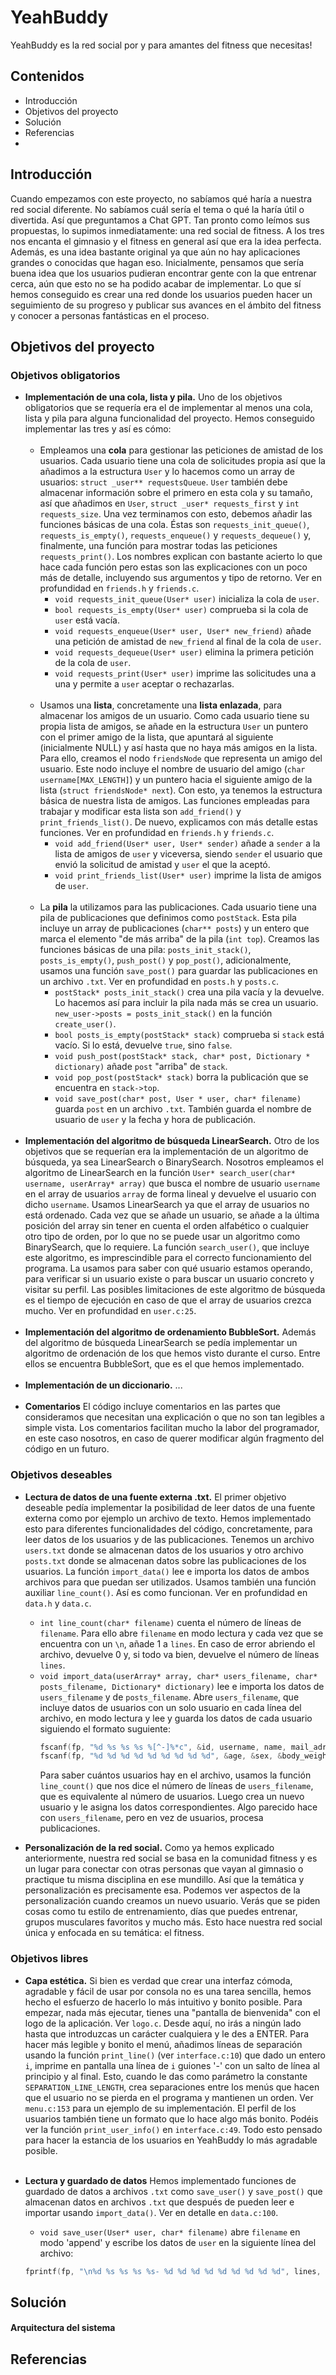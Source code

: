 # YeahBuddy
YeahBuddy es la red social por y para amantes del fitness que necesitas!
## Contenidos
- Introducción
- Objetivos del proyecto
- Solución
- Referencias
- 
## Introducción
Cuando empezamos con este proyecto, no sabíamos qué haría a nuestra red social diferente. No sabíamos cuál sería el tema o qué la haría útil o divertida. Así que preguntamos a Chat GPT. Tan pronto como leímos sus propuestas, lo supimos inmediatamente: una red social de fitness. A los tres nos encanta el gimnasio y el fitness en general así que era la idea perfecta. Además, es una idea bastante original ya que aún no hay aplicaciones grandes o conocidas que hagan eso. Inicialmente, pensamos que sería buena idea que los usuarios pudieran encontrar gente con la que entrenar cerca, aún que esto no se ha podido acabar de implementar. Lo que sí hemos conseguido es crear una red donde los usuarios pueden hacer un seguimiento de su progreso y publicar sus avances en el ámbito del fitness y conocer a personas fantásticas en el proceso.
## Objetivos del proyecto
### Objetivos obligatorios
- **Implementación de una cola, lista y pila.**
Uno de los objetivos obligatorios que se requería era el de implementar al menos una cola, lista y pila para alguna funcionalidad del proyecto. Hemos conseguido implementar las tres y así es cómo:<br/><br/>
    - Empleamos una **cola** para gestionar las peticiones de amistad de los usuarios. Cada usuario tiene una cola de solicitudes propia así que la añadimos a la estructura `User` y lo hacemos como un array de usuarios: `struct _user** requestsQueue`. `User` también debe almacenar información sobre el primero en esta cola y su tamaño, así que añadimos en `User`, `struct _user* requests_first` y `int requests_size`. Una vez terminamos con esto, debemos añadir las funciones básicas de una cola. Éstas son `requests_init_queue()`, `requests_is_empty()`, `requests_enqueue()` y `requests_dequeue()` y, finalmente, una función para mostrar todas las peticiones `requests_print()`. Los nombres explican con bastante acierto lo que hace cada función pero estas son las explicaciones con un poco más de detalle, incluyendo sus argumentos y tipo de retorno. Ver en profundidad en `friends.h` y `friends.c`.
        - `void requests_init_queue(User* user)` inicializa la cola de `user`.
        - `bool requests_is_empty(User* user)` comprueba si la cola de `user` está vacía.
        - `void requests_enqueue(User* user, User* new_friend)` añade una petición de amistad de `new_friend` al final de la cola de `user`.
        - `void requests_dequeue(User* user)` elimina la primera petición de la cola de `user`.
        - `void requests_print(User* user)` imprime las solicitudes una a una y permite a `user` aceptar o rechazarlas.<br/><br/>
    - Usamos una **lista**, concretamente una **lista enlazada**, para almacenar los amigos de un usuario. Como cada usuario tiene su propia lista de amigos, se añade en la estructura `User` un puntero con el primer amigo de la lista, que apuntará al siguiente (inicialmente NULL) y así hasta que no haya más amigos en la lista. Para ello, creamos el nodo `friendsNode` que representa un amigo del usuario. Este nodo incluye el nombre de usuario del amigo (`char username[MAX_LENGTH]`) y un puntero hacia el siguiente amigo de la lista (`struct friendsNode* next`). Con esto, ya tenemos la estructura básica de nuestra lista de amigos. Las funciones empleadas para trabajar y modificar esta lista son `add_friend()` y `print_friends_list()`. De nuevo, explicamos con más detalle estas funciones. Ver en profundidad en `friends.h` y `friends.c`.
        - `void add_friend(User* user, User* sender)` añade a `sender` a la lista de amigos de `user` y viceversa, siendo `sender` el usuario que envió la solicitud de amistad y `user` el que la aceptó.
        - `void print_friends_list(User* user)` imprime la lista de amigos de `user`.<br/><br/>
    - La **pila** la utilizamos para las publicaciones. Cada usuario tiene una pila de publicaciones que definimos como `postStack`. Esta pila incluye un array de publicaciones (`char** posts`) y un entero que marca el elemento "de más arriba" de la pila (`int top`). Creamos las funciones básicas de una pila: `posts_init_stack()`, `posts_is_empty()`, `push_post()` y `pop_post()`, adicionalmente, usamos una función `save_post()` para guardar las publicaciones en un archivo `.txt`. Ver en profundidad en `posts.h` y `posts.c`.
        - `postStack* posts_init_stack()` crea una pila vacía y la devuelve. Lo hacemos así para incluir la pila nada más se crea un usuario. `new_user->posts = posts_init_stack()` en la función `create_user()`.
        - `bool posts_is_empty(postStack* stack)` comprueba si `stack` está vacío. Si lo está, devuelve `true`, sino `false`.
        - `void push_post(postStack* stack, char* post, Dictionary * dictionary)` añade `post` "arriba" de `stack`. 
        - `void pop_post(postStack* stack)` borra la publicación que se encuentra en `stack->top`.
        - `void save_post(char* post, User * user, char* filename)` guarda `post` en un archivo `.txt`. También guarda el nombre de usuario de `user` y la fecha y hora de publicación.<br/><br/>
- **Implementación del algoritmo de búsqueda LinearSearch.**
Otro de los objetivos que se requerían era la implementación de un algoritmo de búsqueda, ya sea LinearSearch o BinarySearch. Nosotros empleamos el algoritmo de LinearSearch en la función `User* search_user(char* username, userArray* array)` que busca el nombre de usuario `username` en el array de usuarios `array` de forma lineal y devuelve el usuario con dicho `username`.  Usamos LinearSearch ya que el array de usuarios no está ordenado. Cada vez que se añade un usuario, se añade a la última posición del array sin tener en cuenta el orden alfabético o cualquier otro tipo de orden, por lo que no se puede usar un algoritmo como BinarySearch, que lo requiere.
La función `search_user()`, que incluye este algoritmo, es imprescindible para el correcto funcionamiento del programa. La usamos para saber con qué usuario estamos operando, para verificar si un usuario existe o para buscar un usuario concreto y visitar su perfil.
Las posibles limitaciones de este algoritmo de búsqueda es el tiempo de ejecución en caso de que el array de usuarios crezca mucho.
Ver en profundidad en `user.c:25`.<br/><br/>
- **Implementación del algoritmo de ordenamiento BubbleSort.**
Además del algoritmo de búsqueda LinearSearch se pedía implementar un algoritmo de ordenación de los que hemos visto durante el curso. Entre ellos se encuentra BubbleSort, que es el que hemos implementado.<br/><br/>
- **Implementación de un diccionario.**
...<br/><br/>
- **Comentarios**
El código incluye comentarios en las partes que consideramos que necesitan una explicación o que no son tan legibles a simple vista. Los comentarios facilitan mucho la labor del programador, en este caso nosotros, en caso de querer modificar algún fragmento del código en un futuro.
### Objetivos deseables
- **Lectura de datos de una fuente externa .txt.**
El primer objetivo deseable pedía implementar la posibilidad de leer datos de una fuente externa como por ejemplo un archivo de texto. Hemos implementado esto para diferentes funcionalidades del código, concretamente, para leer datos de los usuarios y de las publicaciones.
Tenemos un archivo `users.txt` donde se almacenan datos de los usuarios y otro archivo `posts.txt` donde se almacenan datos sobre las publicaciones de los usuarios. La función `import_data()` lee e importa los datos de ambos archivos para que puedan ser utilizados. Usamos también una función auxiliar `line_count()`. Así es como funcionan. Ver en profundidad en `data.h` y `data.c`.
    - `int line_count(char* filename)` cuenta el número de líneas de `filename`. Para ello abre `filename` en modo lectura y cada vez que se encuentra con un `\n`, añade 1 a `lines`. En caso de error abriendo el archivo, devuelve 0 y, si todo va bien, devuelve el número de líneas `lines`.
    - `void import_data(userArray* array, char* users_filename, char* posts_filename, Dictionary* dictionary)` lee e importa los datos de `users_filename` y de `posts_filename`. Abre `users_filename`, que incluye datos de usuarios con un solo usuario en cada línea del archivo, en modo lectura y lee y guarda los datos de cada usuario siguiendo el formato suguiente:
         ```C
         fscanf(fp, "%d %s %s %s %[^-]%*c", &id, username, name, mail_adress, description);
         fscanf(fp, "%d %d %d %d %d %d %d %d %d", &age, &sex, &body_weight, &height, &city_id, &gym_id, &workout_days, &time_preference, &muscle_preference);
         ```
      Para saber cuántos usuarios hay en el archivo, usamos la función `line_count()` que nos dice el número de líneas de `users_filename`, que es equivalente al número de usuarios. Luego crea un nuevo usuario y le asigna los datos correspondientes. Algo parecido hace con `users_filename`, pero en vez de usuarios, procesa publicaciones.

- **Personalización de la red social.**
Como ya hemos explicado anteriormente, nuestra red social se basa en la comunidad fitness y es un lugar para conectar con otras personas que vayan al gimnasio o practique tu misma disciplina en ese mundillo. Así que la temática y personalización es precisamente esa. Podemos ver aspectos de la personalización cuando creamos un nuevo usuario. Verás que se piden cosas como tu estilo de entrenamiento, días que puedes entrenar, grupos musculares favoritos y mucho más.
Esto hace nuestra red social única y enfocada en su temática: el fitness.
### Objetivos libres
- **Capa estética.**
Si bien es verdad que crear una interfaz cómoda, agradable y fácil de usar por consola no es una tarea sencilla, hemos hecho el esfuerzo de hacerlo lo más intuitivo y bonito posible. Para empezar, nada más ejecutar, tienes una "pantalla de bienvenida" con el logo de la aplicación. Ver `logo.c`. Desde aquí, no irás a ningún lado hasta que introduzcas un carácter cualquiera y le des a ENTER. 
Para hacer más legible y bonito el menú, añadimos líneas de separación usando la función `print_line()` (ver `interface.c:10`) que dado un entero `i`, imprime en pantalla una línea de `i` guiones '-' con un salto de línea al principio y al final. Esto, cuando le das como parámetro la constante `SEPARATION_LINE_LENGTH`, crea separaciones entre los menús que hacen que el usuario no se pierda en el programa y mantienen un orden. Ver `menu.c:153` para un ejemplo de su implementación.
El perfil de los usuarios también tiene un formato que lo hace algo más bonito. Podéis ver la función `print_user_info()` en `interface.c:49`.
Todo esto pensado para hacer la estancia de los usuarios en YeahBuddy lo más agradable posible.<br/><br/>

- **Lectura y guardado de datos**
Hemos implementado funciones de guardado de datos a archivos `.txt` como `save_user()`  y `save_post()` que almacenan datos en archivos `.txt` que después de pueden leer e importar usando `import_data()`. Ver en detalle en `data.c:100`.
    - `void save_user(User* user, char* filename)` abre `filename` en modo 'append' y escribe los datos de `user` en la siguiente línea del archivo:
    ```C
    fprintf(fp, "\n%d %s %s %s %s- %d %d %d %d %d %d %d %d %d", lines, user->username, user->name, user->mail_adress, user->description, user->age, user->sex, user->body_weight, user->height, user->city_id, user->gym_id, user->workout_days, user->time_preference, user->muscle_preference);```
## Solución
#### Arquitectura del sistema

## Referencias

